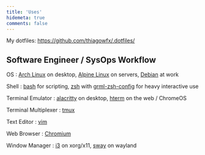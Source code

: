 ```yaml
---
title: 'Uses'
hidemeta: true
comments: false
---
```


My dotfiles: https://github.com/thiagowfx/.dotfiles/

## Software Engineer / SysOps Workflow

OS
: [Arch Linux][arch] on desktop, [Alpine Linux][alpine] on servers, [Debian][debian] at work

Shell
: [bash][bash] for scripting, [zsh][zsh] with [grml-zsh-config][grml] for heavy interactive use

Terminal Emulator
: [alacritty][alacritty] on desktop, [hterm][hterm] on the web / ChromeOS

Terminal Multiplexer
: [tmux][tmux]

Text Editor
: [vim][vim]

Web Browser
: [Chromium][chromium]

Window Manager
: [i3][i3] on xorg/x11, [sway][sway] on wayland


[alacritty]: https://github.com/alacritty/alacritty
[alpine]: https://alpinelinux.org/
[arch]: https://archlinux.org/
[bash]: https://www.gnu.org/software/bash/
[chromium]: https://www.chromium.org/
[debian]: https://debian.org/
[grml]: https://grml.org/zsh/
[hterm]: https://chrome.google.com/webstore/detail/secure-shell/iodihamcpbpeioajjeobimgagajmlibd
[i3]: https://i3wm.org/
[linode]: https://www.linode.com/
[miniflux]: https://miniflux.app/
[pi-hole]: https://pi-hole.net/
[sway]: https://swaywm.org/
[tmux]: https://github.com/tmux/tmux
[vim]: https://www.vim.org/
[zsh]: https://www.zsh.org/

